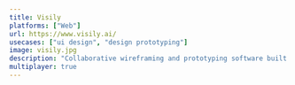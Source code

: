```yaml
---
title: Visily
platforms: ["Web"]
url: https://www.visily.ai/
usecases: ["ui design", "design prototyping"]
image: visily.jpg
description: "Collaborative wireframing and prototyping software built for both designers & non-designers. Powered by AI."
multiplayer: true
---
```

